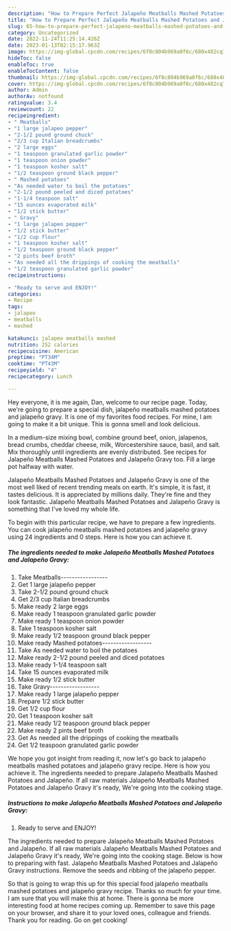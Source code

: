 ```yaml
---
description: "How to Prepare Perfect Jalapeño Meatballs Mashed Potatoes and Jalapeño Gravy"
title: "How to Prepare Perfect Jalapeño Meatballs Mashed Potatoes and Jalapeño Gravy"
slug: 65-how-to-prepare-perfect-jalapeno-meatballs-mashed-potatoes-and-jalapeno-gravy
category: Uncategorized
date: 2022-11-24T11:25:14.426Z
date: 2023-01-13T02:15:17.963Z
image: https://img-global.cpcdn.com/recipes/6f8c804b969a0f6c/680x482cq70/jalapeno-meatballs-mashed-potatoes-and-jalapeno-gravy-recipe-main-photo.jpg
hideToc: false
enableToc: true
enableTocContent: false
thumbnail: https://img-global.cpcdn.com/recipes/6f8c804b969a0f6c/680x482cq70/jalapeno-meatballs-mashed-potatoes-and-jalapeno-gravy-recipe-main-photo.jpg
cover: https://img-global.cpcdn.com/recipes/6f8c804b969a0f6c/680x482cq70/jalapeno-meatballs-mashed-potatoes-and-jalapeno-gravy-recipe-main-photo.jpg
author: Admin
authorAv: notfound
ratingvalue: 3.4
reviewcount: 22
recipeingredient:
- " Meatballs"
- "1 large jalapeo pepper"
- "2-1/2 pound ground chuck"
- "2/3 cup Italian breadcrumbs"
- "2 large eggs"
- "1 teaspoon granulated garlic powder"
- "1 teaspoon onion powder"
- "1 teaspoon kosher salt"
- "1/2 teaspoon ground black pepper"
- " Mashed potatoes"
- "As needed water to boil the potatoes"
- "2-1/2 pound peeled and diced potatoes"
- "1-1/4 teaspoon salt"
- "15 ounces evaporated milk"
- "1/2 stick butter"
- " Gravy"
- "1 large jalapeo pepper"
- "1/2 stick butter"
- "1/2 cup flour"
- "1 teaspoon kosher salt"
- "1/2 teaspoon ground black pepper"
- "2 pints beef broth"
- "As needed all the drippings of cooking the meatballs"
- "1/2 teaspoon granulated garlic powder"
recipeinstructions:

- "Ready to serve and ENJOY!"
categories:
- Recipe
tags:
- jalapeo
- meatballs
- mashed

katakunci: jalapeo meatballs mashed 
nutrition: 252 calories
recipecuisine: American
preptime: "PT34M"
cooktime: "PT43M"
recipeyield: "4"
recipecategory: Lunch

---
```



Hey everyone, it is me again, Dan, welcome to our recipe page. Today, we're going to prepare a special dish, jalapeño meatballs mashed potatoes and jalapeño gravy. It is one of my favorites food recipes. For mine, I am going to make it a bit unique. This is gonna smell and look delicious.

In a medium-size mixing bowl, combine ground beef, onion, jalapenos, bread crumbs, cheddar cheese, milk, Worcestershire sauce, basil, and salt. Mix thoroughly until ingredients are evenly distributed. See recipes for Jalapeño Meatballs Mashed Potatoes and Jalapeño Gravy too. Fill a large pot halfway with water.

Jalapeño Meatballs Mashed Potatoes and Jalapeño Gravy is one of the most well liked of recent trending meals on earth. It's simple, it is fast, it tastes delicious. It is appreciated by millions daily. They're fine and they look fantastic. Jalapeño Meatballs Mashed Potatoes and Jalapeño Gravy is something that I've loved my whole life.


To begin with this particular recipe, we have to prepare a few ingredients. You can cook jalapeño meatballs mashed potatoes and jalapeño gravy using 24 ingredients and 0 steps. Here is how you can achieve it.

<!--inarticleads1-->

##### The ingredients needed to make Jalapeño Meatballs Mashed Potatoes and Jalapeño Gravy:

1. Take  Meatballs-----------------
1. Get 1 large jalapeño pepper
1. Take 2-1/2 pound ground chuck
1. Get 2/3 cup Italian breadcrumbs
1. Make ready 2 large eggs
1. Make ready 1 teaspoon granulated garlic powder
1. Make ready 1 teaspoon onion powder
1. Take 1 teaspoon kosher salt
1. Make ready 1/2 teaspoon ground black pepper
1. Make ready  Mashed potatoes------------------
1. Take As needed water to boil the potatoes
1. Make ready 2-1/2 pound peeled and diced potatoes
1. Make ready 1-1/4 teaspoon salt
1. Take 15 ounces evaporated milk
1. Make ready 1/2 stick butter
1. Take  Gravy------------------
1. Make ready 1 large jalapeño pepper
1. Prepare 1/2 stick butter
1. Get 1/2 cup flour
1. Get 1 teaspoon kosher salt
1. Make ready 1/2 teaspoon ground black pepper
1. Make ready 2 pints beef broth
1. Get As needed all the drippings of cooking the meatballs
1. Get 1/2 teaspoon granulated garlic powder


We hope you got insight from reading it, now let&#39;s go back to jalapeño meatballs mashed potatoes and jalapeño gravy recipe. Here is how you achieve it. The ingredients needed to prepare Jalapeño Meatballs Mashed Potatoes and Jalapeño. If all raw materials Jalapeño Meatballs Mashed Potatoes and Jalapeño Gravy it&#39;s ready, We&#39;re going into the cooking stage. 

<!--inarticleads2-->

##### Instructions to make Jalapeño Meatballs Mashed Potatoes and Jalapeño Gravy:


1. Ready to serve and ENJOY!

The ingredients needed to prepare Jalapeño Meatballs Mashed Potatoes and Jalapeño. If all raw materials Jalapeño Meatballs Mashed Potatoes and Jalapeño Gravy it&#39;s ready, We&#39;re going into the cooking stage. Below is how to preparing with fast. Jalapeño Meatballs Mashed Potatoes and Jalapeño Gravy instructions. Remove the seeds and ribbing of the jalapeño pepper. 

So that is going to wrap this up for this special food jalapeño meatballs mashed potatoes and jalapeño gravy recipe. Thanks so much for your time. I am sure that you will make this at home. There is gonna be more interesting food at home recipes coming up. Remember to save this page on your browser, and share it to your loved ones, colleague and friends. Thank you for reading. Go on get cooking!
